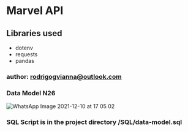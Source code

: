 # Marvel API

## Libraries used
- dotenv
- requests
- pandas

### author: rodrigogvianna@outlook.com

### Data Model N26
![WhatsApp Image 2021-12-10 at 17 05 02](https://user-images.githubusercontent.com/8813542/145640316-074453ea-2b51-4a91-8ad8-87c1b68b406f.jpeg)

### SQL Script is in the project directory /SQL/data-model.sql
